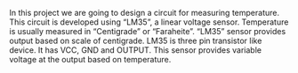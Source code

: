 In this project we are going to design a circuit for measuring temperature. This circuit is developed using “LM35”, a linear voltage sensor. Temperature is usually measured in “Centigrade” or “Faraheite”. “LM35” sensor provides output based on scale of centigrade. LM35 is three pin transistor like device. It has VCC, GND and OUTPUT. This sensor provides variable voltage at the output based on temperature.
